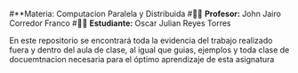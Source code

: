 #**Materia: Computacion Paralela y Distribuida
#👨‍🏫 **Profesor:** John Jairo Corredor Franco
#👨‍💻 **Estudiante:** Oscar Julian Reyes Torres

 En este repositorio se encontrará toda la evidencia del trabajo realizado fuera y dentro del aula de clase, al igual que guias, ejemplos y toda clase de docuemtnacion necesaria para el óptimo aprendizaje de esta asignatura 
